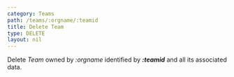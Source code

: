 ```yaml
---
category: Teams
path: /teams/:orgname/:teamid
title: Delete Team
type: DELETE
layout: nil
---
```


Delete _Team_ owned by _:orgname_ identified by ***:teamid*** and all its associated data.